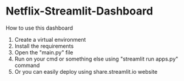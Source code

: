 # Netflix-Streamlit-Dashboard

How to use this dashboard

1. Create a virtual environment
2. Install the requirements
3. Open the "main.py" file
4. Run on your cmd or something else using "streamlit run apps.py" command
5. Or you can easily deploy using share.streamlit.io website
